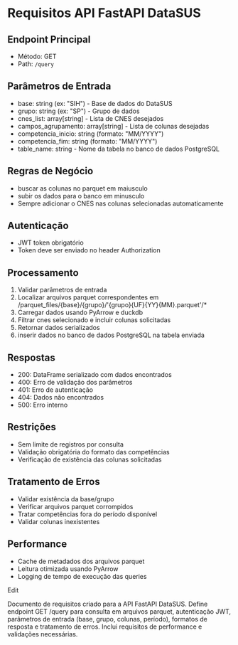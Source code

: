 # Requisitos API FastAPI DataSUS

## Endpoint Principal
- Método: GET 
- Path: `/query`

## Parâmetros de Entrada
- base: string (ex: "SIH") - Base de dados do DataSUS
- grupo: string (ex: "SP") - Grupo de dados
- cnes_list: array[string] - Lista de CNES desejados
- campos_agrupamento: array[string] - Lista de colunas desejadas
- competencia_inicio: string (formato: "MM/YYYY")
- competencia_fim: string (formato: "MM/YYYY")
- table_name: string - Nome da tabela no banco de dados PostgreSQL

## Regras de Negócio
- buscar as colunas no parquet em maiusculo
- subir os dados para o banco em minusculo
- Sempre adicionar o CNES nas colunas selecionadas automaticamente


## Autenticação
- JWT token obrigatório
- Token deve ser enviado no header Authorization

## Processamento
1. Validar parâmetros de entrada
2. Localizar arquivos parquet correspondentes em /parquet_files/{base}/{grupo}/'{grupo}{UF}{YY}{MM}.parquet'/*
3. Carregar dados usando PyArrow e duckdb
4. Filtrar cnes selecionado e incluir colunas solicitadas
5. Retornar dados serializados
6. inserir dados no banco de dados PostgreSQL na tabela enviada

## Respostas
- 200: DataFrame serializado com dados encontrados
- 400: Erro de validação dos parâmetros
- 401: Erro de autenticação
- 404: Dados não encontrados
- 500: Erro interno

## Restrições
- Sem limite de registros por consulta
- Validação obrigatória do formato das competências
- Verificação de existência das colunas solicitadas

## Tratamento de Erros
- Validar existência da base/grupo
- Verificar arquivos parquet corrompidos
- Tratar competências fora do período disponível
- Validar colunas inexistentes

## Performance
- Cache de metadados dos arquivos parquet
- Leitura otimizada usando PyArrow
- Logging de tempo de execução das queries

Edit



Documento de requisitos criado para a API FastAPI DataSUS. Define endpoint GET /query para consulta em arquivos parquet, autenticação JWT, parâmetros de entrada (base, grupo, colunas, período), formatos de resposta e tratamento de erros. Inclui requisitos de performance e validações necessárias.

